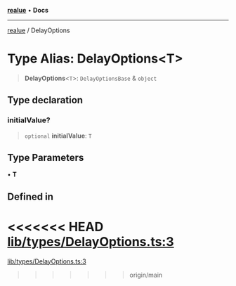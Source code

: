 [**realue**](../README.md) • **Docs**

***

[realue](../README.md) / DelayOptions

# Type Alias: DelayOptions\<T\>

> **DelayOptions**\<`T`\>: `DelayOptionsBase` & `object`

## Type declaration

### initialValue?

> `optional` **initialValue**: `T`

## Type Parameters

• **T**

## Defined in

<<<<<<< HEAD
[lib/types/DelayOptions.ts:3](https://github.com/nevoland/realue/blob/cbce77129663d64110c6eeb5270a3b7841e0b453/lib/types/DelayOptions.ts#L3)
=======
[lib/types/DelayOptions.ts:3](https://github.com/nevoland/realue/blob/90be82ca388547f529d338e720e90d4eeb8b3263/lib/types/DelayOptions.ts#L3)
>>>>>>> origin/main
